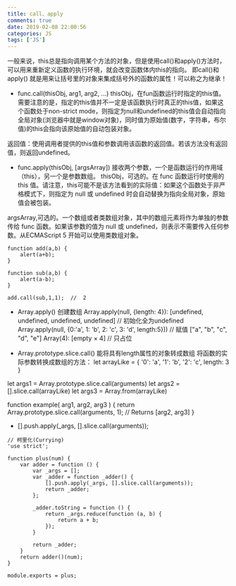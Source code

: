 ```yaml
---
title: call、apply
comments: true
date: 2019-02-08 22:00:56
categories: JS
tags: ['JS']
---
```


一般来说，this总是指向调用某个方法的对象，但是使用call()和apply()方法时，可以用来重新定义函数的执行环境，就会改变函数体内this的指向。
即call()和apply() 就是用来让括号里的对象来集成括号外的函数的属性！可以称之为继承！ 


* func.call(thisObj, arg1, arg2, ...)
thisObj，在fun函数运行时指定的this值。需要注意的是，指定的this值并不一定是该函数执行时真正的this值，如果这个函数处于non-strict mode，则指定为null和undefined的this值会自动指向全局对象(浏览器中就是window对象)，同时值为原始值(数字，字符串，布尔值)的this会指向该原始值的自动包装对象。

返回值：使用调用者提供的this值和参数调用该函数的返回值。若该方法没有返回值，则返回undefined。


* func.apply(thisObj, [argsArray])
接收两个参数，一个是函数运行的作用域（this），另一个是参数数组。
thisObj，可选的。在 func 函数运行时使用的 this 值。请注意，this可能不是该方法看到的实际值：如果这个函数处于非严格模式下，则指定为 null 或 undefined 时会自动替换为指向全局对象，原始值会被包装。

argsArray,可选的。一个数组或者类数组对象，其中的数组元素将作为单独的参数传给 func 函数。如果该参数的值为 null 或  undefined，则表示不需要传入任何参数。从ECMAScript 5 开始可以使用类数组对象。


```
function add(a,b) {  
    alert(a+b);  
}  

function sub(a,b) {  
    alert(a-b);  
}  

add.call(sub,1,1);  //  2
 ```


* Array.apply() 创建数组
Array.apply(null, {length: 4}): [undefined, undefined, undefined, undefined] // 初始化全为undefined
Array.apply(null, {0:'a', 1: 'b', 2: 'c', 3: 'd', length:5}))  // 赋值 ["a", "b", "c", "d", "e"]
Array(4): [empty × 4] // 只占位


 * Array.prototype.slice.call() 能将具有length属性的对象转成数组
 将函数的实际参数转换成数组的方法：
 let arrayLike = {
    '0': 'a',
    '1': 'b',
    '2': 'c',
    length: 3
}

 let args1 = Array.prototype.slice.call(arguments)
 let args2 = [].slice.call(arrayLike)
 let args3 = Array.from(arrayLike)

function example( arg1, arg2, arg3 ) { 
  return Array.prototype.slice.call(arguments, 1);  // Returns [arg2, arg3] 
}

* [].push.apply(_args, [].slice.call(arguments));
```
// 柯里化(Currying)
'use strict';

function plus(num) {
    var adder = function () {
        var _args = [];
        var _adder = function _adder() {
            [].push.apply(_args, [].slice.call(arguments));
            return _adder;
        };

        _adder.toString = function () {
            return _args.reduce(function (a, b) {
                return a + b;
            });
        }

        return _adder;
    }
    return adder()(num);
}

module.exports = plus;
```